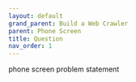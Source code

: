```yaml
---
layout: default
grand_parent: Build a Web Crawler
parent: Phone Screen
title: Question
nav_order: 1
---
```


phone screen problem statement